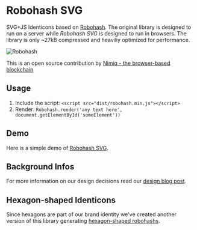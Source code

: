 # Robohash SVG
SVG+JS Identicons based on [Robohash](https://robohash.org). The original library is designed to run on a server while _Robohash SVG_ is designed to run in browsers. The library is only ~27kB compressed and heaviliy optimized for performance. 

![Robohash](https://robohash.org/nimiq42.png)

This is an open source contribution by [Nimiq - the browser-based blockchain](https://nimiq.com)

## Usage
 1. Include the script: `<script src="dist/robohash.min.js"></script>`
 2. Render: `Robohash.render('any text here', document.getElementById('someElement'))`

## Demo
Here is a simple demo of [Robohash SVG](https://nimiq.github.io/robohash/).

## Background Infos
For more information on our design decisions read our [design blog post](https://medium.com/nimiq-network/devblog-2-identicons-be50dca91d55).

## Hexagon-shaped Identicons
Since hexagons are part of our brand identity we've created another version of this library generating [hexagon-shaped robohashs](https://github.com/nimiq/x-identicon).

